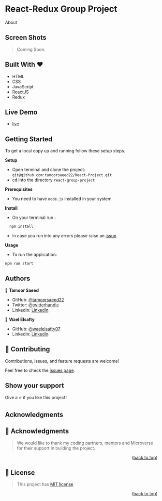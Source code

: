 # React-Redux Group Project

About


## Screen Shots

> Coming Soon.

## Built With &hearts;

- HTML
- CSS
- JavaScript
- ReactJS
- Redux

## Live Demo

- [live](https://react-project-dtlk.onrender.com)

## Getting Started

To get a local copy up and running follow these setup steps.

**Setup**

- Open terminal and clone the project: `git@github.com:tamoorsaeed22/React-Project.git`
- cd into the directory `react-group-project`

**Prerequisites**

- You need to have `node.js` installed in your system

**Install**

- On your terminal run :

```sh
  npm install
```

- In case you run into any errors please raise an [issue](https://github.com/tamoorsaeed22/React-Project/issues).

**Usage**

- To run the application:

```sh
npm run start

```

## Authors

👤 **Tamoor Saeed**

- GitHub: [@tamoorsaeed22](https://github.com/tamoorsaeed22)
- Twitter: [@twitterhandle](https://www.linkedin.com/in/tamoor-saeed-58912a233/)
- LinkedIn: [LinkedIn](https://linkedin.com/in/linkedinhandle)

👤 **Wael Elsafty**

- GitHub: [@waelelsafty07](https://github.com/waelelsafty07)
- LinkedIn: [LinkedIn](https://www.linkedin.com/in/waelelsafty07/)

## 🤝 Contributing

Contributions, issues, and feature requests are welcome!

Feel free to check the [issues page](../../issues/).

## Show your support

Give a ⭐️ if you like this project!

## Acknowledgments
## 🙏 Acknowledgments <a name="acknowledgements"></a>

> We would like to thank my coding partners, mentors and Microverse for their support in building the project.

<p align="right">(<a href="#readme-top">back to top</a>)</p>
  <!-- LICENSE -->

## 📝 License <a name="license"></a>

> This project has [MIT license](./LICENSE)

<p align="right">(<a href="#readme-top">back to top</a>)</p>
